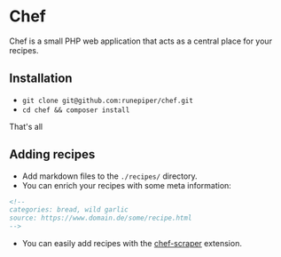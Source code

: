 # Chef

Chef is a small PHP web application that acts as a central place for your recipes.

## Installation

- `git clone git@github.com:runepiper/chef.git`
- `cd chef && composer install`

That's all

## Adding recipes

- Add markdown files to the `./recipes/` directory.
- You can enrich your recipes with some meta information:
```markdown
<!--
categories: bread, wild garlic
source: https://www.domain.de/some/recipe.html
-->
```
- You can easily add recipes with the [chef-scraper](https://github.com/janschill/chef-scraper) extension.
